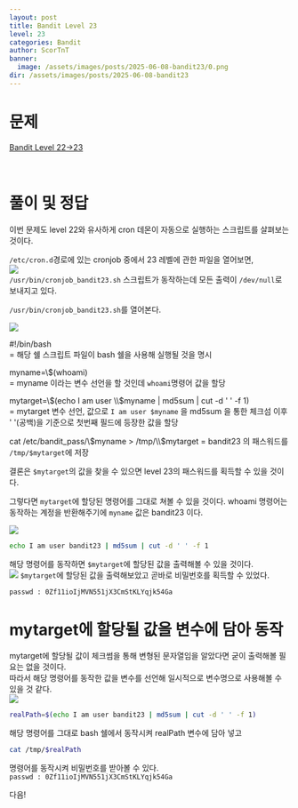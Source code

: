```yaml
---
layout: post
title: Bandit Level 23
level: 23
categories: Bandit
author: ScorTnT
banner:
  image: /assets/images/posts/2025-06-08-bandit23/0.png
dir: /assets/images/posts/2025-06-08-bandit23
---
```


# 문제

[Bandit Level 22->23](https://overthewire.org/wargames/bandit/bandit{{page.level}}.html)

<br> <!--
![]({{page.dir}}/0.png) 
mkdir ./assets/images/posts/2025-06-08-bandit23
`passwd : tRae0UfB9v0UzbCdn9cY0gQnds9GF58Q`
bash
openssl s_client localhost:30001
ssh -p 2220 bandit17@bandit.labs.overthewire.org -i 17_rsa
ssh -p 2220 bandit22@bandit.labs.overthewire.org
-->

# 풀이 및 정답
  
이번 문제도 level 22와 유사하게 cron 데몬이 자동으로 실행하는 스크립트를 살펴보는 것이다.  

`/etc/cron.d`경로에 있는 cronjob 중에서 23 레벨에 관한 파일을 열어보면,  
![]({{page.dir}}/0.png)  
`/usr/bin/cronjob_bandit23.sh` 스크립트가 동작하는데 모든 출력이 `/dev/null`로 보내지고 있다.  

`/usr/bin/cronjob_bandit23.sh`를 열어본다.  

![]({{page.dir}}/1.png)  

#!/bin/bash  
= 해당 쉘 스크립트 파일이 bash 쉘을 사용해 실행될 것을 명시  
  
myname=\\$(whoami)  
= myname 이라는 변수 선언을 할 것인데 `whoami`명령어 값을 할당  
  
mytarget=\\$(echo I am user \\$myname | md5sum | cut -d ' ' -f 1)  
= mytarget 변수 선언, 값으로 `I am user $myname` 을 md5sum 을 통한 체크섬 이후 ' '(공백)을 기준으로 첫번째 필드에 등장한 값을 할당  
  
cat /etc/bandit_pass/\\$myname > /tmp/\\$mytarget
= bandit23 의 패스워드를 `/tmp/$mytarget`에 저장
  
결론은 `$mytarget`의 값을 찾을 수 있으면 level 23의 패스워드를 획득할 수 있을 것이다.  
  
그렇다면 `mytarget`에 할당된 명령어를 그대로 쳐볼 수 있을 것이다. 
whoami 명령어는 동작하는 계정을 반환해주기에 `myname` 값은 bandit23 이다.  


![]({{page.dir}}/2.png)  
```bash
echo I am user bandit23 | md5sum | cut -d ' ' -f 1
```
해당 명령어를 동작하면 `$mytarget`에 할당된 값을 출력해볼 수 있을 것이다.  
![]({{page.dir}}/3.png)
`$mytarget`에 할당된 값을 출력해보았고 곧바로 비밀번호를 획득할 수 있었다.  

`passwd : 0Zf11ioIjMVN551jX3CmStKLYqjk54Ga`

# mytarget에 할당될 값을 변수에 담아 동작
  
mytarget에 할당될 값이 체크썸을 통해 변형된 문자열임을 알았다면 굳이 출력해볼 필요는 없을 것이다.  
따라서 해당 명령어를 동작한 값을 변수를 선언해 일시적으로 변수명으로 사용해볼 수 있을 것 같다.  
![]({{page.dir}}/4.png)  
```bash
realPath=$(echo I am user bandit23 | md5sum | cut -d ' ' -f 1)  
```
해당 명령어를 그대로 bash 쉘에서 동작시켜 realPath 변수에 담아 넣고  
```bash
cat /tmp/$realPath
```
명령어를 동작시켜 비밀번호를 받아볼 수 있다.  
`passwd : 0Zf11ioIjMVN551jX3CmStKLYqjk54Ga`

다음!